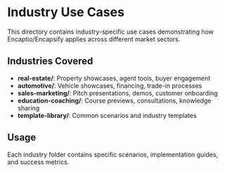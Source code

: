 # Industry Use Cases

This directory contains industry-specific use cases demonstrating how Encaptio/Encapsify applies across different market sectors.

## Industries Covered

- **real-estate/**: Property showcases, agent tools, buyer engagement
- **automotive/**: Vehicle showcases, financing, trade-in processes
- **sales-marketing/**: Pitch presentations, demos, customer onboarding
- **education-coaching/**: Course previews, consultations, knowledge sharing
- **template-library/**: Common scenarios and industry templates

## Usage

Each industry folder contains specific scenarios, implementation guides, and success metrics.
